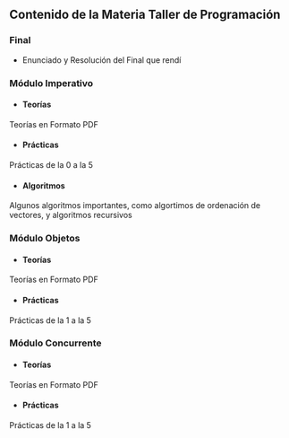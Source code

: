 ## **Contenido de la Materia Taller de Programación**

### **Final**
- Enunciado y Resolución del Final que rendí

### **Módulo Imperativo**
- #### **Teorías**
Teorías en Formato PDF
- #### **Prácticas**
Prácticas de la 0 a la 5
- #### **Algoritmos**
Algunos algoritmos importantes, como algortimos de ordenación de vectores, y algoritmos recursivos

### **Módulo Objetos**
- #### **Teorías**
Teorías en Formato PDF
- #### **Prácticas**
Prácticas de la 1 a la 5

### **Módulo Concurrente**
- #### **Teorías**
Teorías en Formato PDF
- #### **Prácticas**
Prácticas de la 1 a la 5
